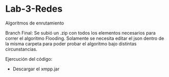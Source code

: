 # Lab-3-Redes
Algoritmos de enrutamiento

Branch Final:
Se subió un .zip con todos los elementos necesarios para correr el algoritmo Flooding. Solamente se necesita editar el json dentro de la misma carpeta para poder probar el algoritmo bajo distintas circunstancias.

Ejercución del código: 
- Descargar el xmpp.jar 
